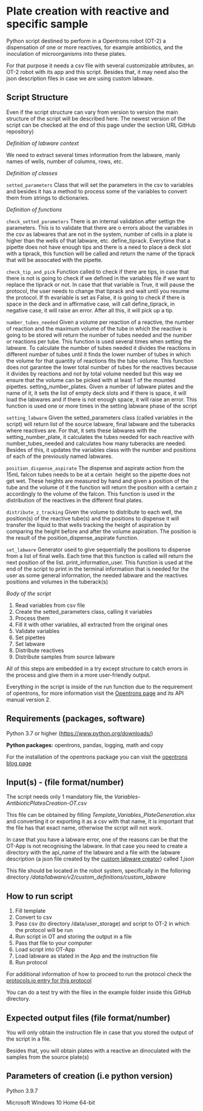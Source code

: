 # Plate creation with reactive and specific sample

Python script destined to perform in a Opentrons robot (OT-2) a dispensation of one or more reactives, for example antibiotics, and the inoculation of microorganisms into these plates.

For that purpose it needs a csv file with several customizable attributes, an OT-2 robot with its app and this script. Besides that, it may need also the json description files in case we are using custom labware.




## Script Structure

Even if the script structure can vary from version to version the main structure of the script will be described here. The newest version of the script can be checked at the end of this page under the section URL GitHub repository)




*Definition of labware context*

We need to extract several times information from the labware, manly names of wells, number of columns, rows, etc.

*Definition of classes*

`setted_parameters` Class that will set the parameters in the csv to variables and besides it has a method to process some of the variables to convert them from strings to dictionaries.

*Definition of functions*

 `check_setted_parameters` There is an internal validation after settign the parameters. This is to validate that there are o errors about the variables in the csv as labwares that are not in the system, number of cells in a plate is higher than the wells of that labware, etc.
define_tiprack. Everytime that a pipette does not have enough tips and there is a need to place a deck slot with a tiprack, this function will be called and return the name of the tiprack that will be assocated with the pipette.

`check_tip_and_pick` Function called to check if there are tips, in case that there is not is going to check if we defined in the variables file if we want to replace the tiprack or not. In case that that variable is True, it will pause the protocol, the user needs to change that tiprack and wait until you resume the protocol. If th evariable is set as False, it is going to check if there is space in the deck and in affirmative case, will call define_tiprack, in negative case, it will raise an error. After all this, it will pick up a tip.

`number_tubes_needed` Given a volume per reaction of a reactive, the number of reaction and the maximum volume of the tube in which the reactive is going to be stored will return the number of tubes needed and the number or reactions per tube. This function is used several times when setting the labware. To calculate the number of tubes needed it divides the reactions in different number of tubes until it finds the lower number of tubes in which the volume for that quantity of reactions fits the tube volume. This function does not garantee the lower total number of tubes for the reactives because it divides by reactions and not by total volume needed but this way we ensure that the volume can be picked with at least 1 of the mounted pipettes.
setting_number_plates. Given a number of labware plates and the name of it, it sets the list of empty deck slots and if there is space, it will load the labwares and if there is not enough space, it will raise an error. This function is used one or more times in the setting labware phase of the script

`setting_labware` Given the setted_parameters class (called variables in the script) will return list of the source labware, final labware and the tuberacks where reactives are. For that, it sets these labwares with the setting_number_plate, it calculates the tubes needed for each reactive with number_tubes_needed and calculates how many tuberacks are needed. Besides of this, it updates the variables class with the number and positions of each of the previously named labwares.

`position_dispense_aspirate` The dispense and aspirate action from the 15mL falcon tubes needs to be at a certain  height so the pipette does not get wet. These heights are measured by hand and given a position of the tube and the volume of it the function will return the position with a certain z accordingly to the volume of the falcon. This function is used in the distribution of the reactives in the different final plates.

`distribute_z_tracking` Given the volume to distribute to each well, the position(s) of the reactive tube(s) and the positions to dispense it will transfer the liquid to that wells tracking the height of aspiration by comparing the height before and after the volume aspiration. The position is the result of the position_dispense_aspirate function.

`set_labware` Generator used to give sequentially the positions to dispense from a list of final wells. Each time that this function is called will return the next position of the list.
print_information_user. This function is used at the end of the script to print in the terminal information that is needed for the user as some general information, the needed labware and the reactives positions and volumes in the tuberack(s)

*Body of the script*

1. Read variables from csv file
2. Create the setted_parameters class, calling it variables
3. Process them
4. Fill it with other variables, all extracted from the original ones
5. Validate variables
6. Set pipettes
7. Set labware
8. Distribute reactives
9. Distribute samples from source labware

All of this steps are embedded in a try except structure to catch errors in the process and give them in a more user-friendly output.

Everything in the script is inside of the run function due to the requirement of opentrons, for more information visit the [Opentrons page](https://docs.opentrons.com/v2/writing.html) and its API manual version 2.




## Requirements (packages, software)

Python 3.7 or higher (https://www.python.org/downloads/)

**Python packages:** opentrons, pandas, logging, math and copy

For the installation of the opentrons package you can visit the [opentrons blog page](https://support.opentrons.com/s/article/Simulating-OT-2-protocols-on-your-computer)





## Input(s) - (file format/number)

The script needs only 1 mandatory file, the *Variables-AntibioticPlatesCreation-OT.csv*

This file can be obtained by filling *Template_Variables_PlateGeneration.xlsx* and converting it or exporting it as a csv with that name, it is important that the file has that exact name, otherwise the script will not work.

In case that you have a labware error, one of the reasons can be that the OT-App is not recognising the labware. In that case you need to create a directory with the api_name of the labware and a file with the labware description (a json file created by the [custom labware creator](https://labware.opentrons.com/create/)) called *1.json*

This file should be located in the robot system, specifically in the folloring directory */data/labware/v2/custom_definitions/custom_labware*



## How to run script
 1. Fill template
 2. Convert to csv
 3. Pass csv (to directory /data/user_storage) and script to OT-2 in which the protocol will be run
 4. Run script in OT and storing the output in a file
 5. Pass that file to your computer
 6. Load script into OT-App
 7. Load labware as stated in the App and the instruction file
 8. Run protocol

For additional information of how to proceed to run the protocol check the [protocols.io entry for this protocol](dx.doi.org/10.17504/protocols.io.q26g7yb3kgwz/v1.)

You can do a test try with the files in the example folder inside this GitHub directory.

## Expected output files (file format/number)

You will only obtain the instruction file in case that you stored the output of the script in a file.

Besides that, you will obtain plates with a reactive an dinoculated with the samples from the source plate(s)




## Parameters of creation (i.e python version)

Python 3.9.7

Microsoft Windows 10 Home 64-bit
